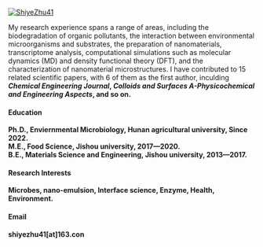 

[![ShiyeZhu41](https://img.shields.io/badge/shiyezhu-Linked-blue?logo=linkedin)](https://www.linkedin.com/in/shiyezhu41/)

My research experience spans a range of areas, including the biodegradation of organic pollutants, the interaction between environmental microorganisms and substrates, the preparation of nanomaterials, transcriptome analysis, computational simulations such as molecular dynamics (MD) and density functional theory (DFT), and the characterization of nanomaterial microstructures. I have contributed to 15 related scientific papers, with 6 of them as the first author, inculding <strong><em>Chemical Engineering Journal</em>, <strong><em>Colloids and Surfaces A-Physicochemical and Engineering Aspects</em>, and so on.

#### Education
Ph.D., Enviernmental Microbiology, Hunan agricultural university, Since 2022.\
M.E., Food Science, Jishou university, 2017—2020.\
B.E., Materials Science and Engineering, Jishou university, 2013—2017.

#### Research Interests
Microbes, nano-emulsion, Interface science, Enzyme, Health, Environment.

#### Email
shiyezhu41[at]163.con